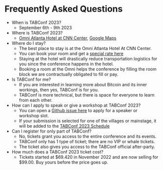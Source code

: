 # Frequently Asked Questions

- When is TABConf 2023?
  - September 6th - 9th 2023
- Where is TABConf 2023? 
  - [Omni Atlanta Hotel at CNN Center](https://www.omnihotels.com/hotels/atlanta-cnn-center), [Google Maps](https://goo.gl/maps/9inaGaCqc8gRjWLi8)
- Where do I stay?
  - The best place to stay is at the Omni Atlanta Hotel At CNN Center. 
  - You can book your room and get a [special rate here]()
  - Staying at the hotel will drastically reduce transportation logistics for you since the conference happens in the hotel. 
  - Booking a room at the Omni helps the conference by filling the room block we are contractually obligated to fill or pay. 
- Is TABConf for me?
  - If you are interested in learning more about Bitcoin and its inner workings, then yes, TABConf is for you. 
  - TABConf is more technical, but there is space for everyone to learn from each other.
- How can I apply to speak or give a workshop at TABConf 2023?
  - You can open a [Github issue here](https://github.com/TABConf/2023.tabconf.com/issues) to apply for a speaker or workshop slot.
  - If your submission is selected for one of the villages or mainstage, it will be added to the [TABConf 2023 Schedule](https://github.com/orgs/TABConf/projects/1)
- Can I register for only part of TABConf?
  - No, tickets grant you access to the entire conference and its events.
  - TABConf only has 1 type of ticket; there are no VIP or whale tickets. 
  - The ticket also gives you access to the TABConf official after-party. 
- How much does a TABConf 2023 ticket cost?
  - Tickets started at $69.420 in November 2022 and are now selling for $99.00. Buy yours before the price goes up. 
